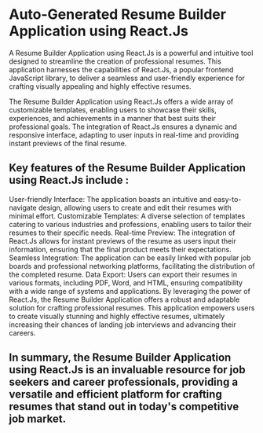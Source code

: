 # Auto-Generated Resume Builder Application using React.Js

A Resume Builder Application using React.Js is a powerful and intuitive tool designed to streamline the creation of professional resumes. This application harnesses the capabilities of React.Js, a popular frontend JavaScript library, to deliver a seamless and user-friendly experience for crafting visually appealing and highly effective resumes.

The Resume Builder Application using React.Js offers a wide array of customizable templates, enabling users to showcase their skills, experiences, and achievements in a manner that best suits their professional goals. The integration of React.Js ensures a dynamic and responsive interface, adapting to user inputs in real-time and providing instant previews of the final resume.

## Key features of the Resume Builder Application using React.Js include :

User-friendly Interface: The application boasts an intuitive and easy-to-navigate design, allowing users to create and edit their resumes with minimal effort.
Customizable Templates: A diverse selection of templates catering to various industries and professions, enabling users to tailor their resumes to their specific needs.
Real-time Preview: The integration of React.Js allows for instant previews of the resume as users input their information, ensuring that the final product meets their expectations.
Seamless Integration: The application can be easily linked with popular job boards and professional networking platforms, facilitating the distribution of the completed resume.
Data Export: Users can export their resumes in various formats, including PDF, Word, and HTML, ensuring compatibility with a wide range of systems and applications.
By leveraging the power of React.Js, the Resume Builder Application offers a robust and adaptable solution for crafting professional resumes. This application empowers users to create visually stunning and highly effective resumes, ultimately increasing their chances of landing job interviews and advancing their careers.

## In summary, the Resume Builder Application using React.Js is an invaluable resource for job seekers and career professionals, providing a versatile and efficient platform for crafting resumes that stand out in today's competitive job market.

